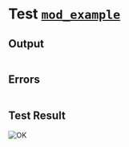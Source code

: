 # Test [`mod_example`](../doc/structure/modules.md#L11)

## Output

```,plain
```

## Errors

```,plain
```

## Test Result

![OK](../doc/structure/.test/mod_example.png)
